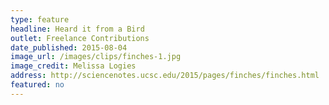 ```yaml
---
type: feature
headline: Heard it from a Bird
outlet: Freelance Contributions
date_published: 2015-08-04
image_url: /images/clips/finches-1.jpg
image_credit: Melissa Logies
address: http://sciencenotes.ucsc.edu/2015/pages/finches/finches.html
featured: no
---
```

